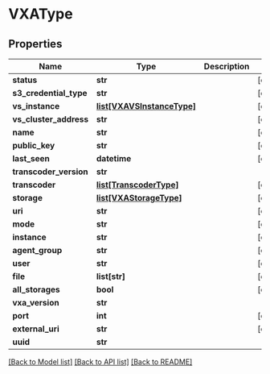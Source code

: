 # VXAType

## Properties
Name | Type | Description | Notes
------------ | ------------- | ------------- | -------------
**status** | **str** |  | [optional] 
**s3_credential_type** | **str** |  | [optional] 
**vs_instance** | [**list[VXAVSInstanceType]**](VXAVSInstanceType.md) |  | [optional] 
**vs_cluster_address** | **str** |  | [optional] 
**name** | **str** |  | [optional] 
**public_key** | **str** |  | [optional] 
**last_seen** | **datetime** |  | [optional] 
**transcoder_version** | **str** |  | 
**transcoder** | [**list[TranscoderType]**](TranscoderType.md) |  | [optional] 
**storage** | [**list[VXAStorageType]**](VXAStorageType.md) |  | [optional] 
**uri** | **str** |  | [optional] 
**mode** | **str** |  | [optional] 
**instance** | **str** |  | [optional] 
**agent_group** | **str** |  | [optional] 
**user** | **str** |  | [optional] 
**file** | **list[str]** |  | [optional] 
**all_storages** | **bool** |  | [optional] 
**vxa_version** | **str** |  | 
**port** | **int** |  | [optional] 
**external_uri** | **str** |  | [optional] 
**uuid** | **str** |  | 

[[Back to Model list]](../README.md#documentation-for-models) [[Back to API list]](../README.md#documentation-for-api-endpoints) [[Back to README]](../README.md)


